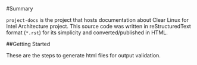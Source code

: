 #Summary

`project-docs` is the project that hosts documentation about Clear Linux for
Intel Architecture project.  This source code was written in reStructuredText
format (`*.rst`) for its simplicity and converted/published in HTML.

##Getting Started

These are the steps to generate html files for output validation.
